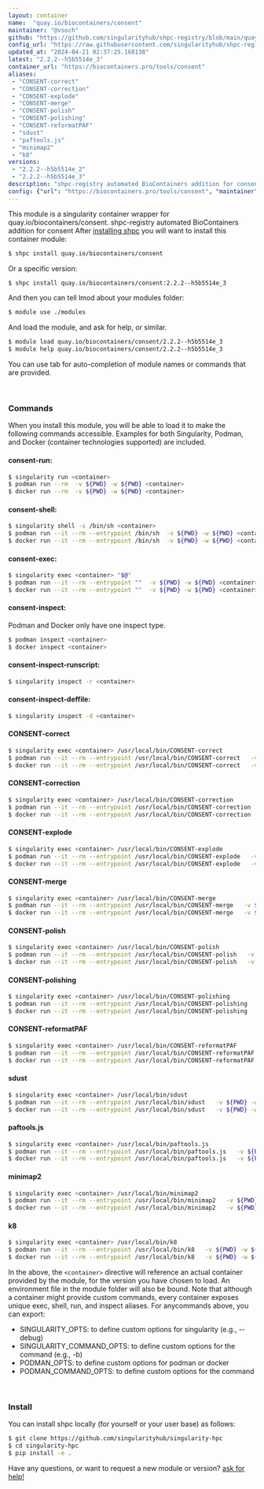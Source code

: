 ```yaml
---
layout: container
name:  "quay.io/biocontainers/consent"
maintainer: "@vsoch"
github: "https://github.com/singularityhub/shpc-registry/blob/main/quay.io/biocontainers/consent/container.yaml"
config_url: "https://raw.githubusercontent.com/singularityhub/shpc-registry/main/quay.io/biocontainers/consent/container.yaml"
updated_at: "2024-04-21 02:37:25.168138"
latest: "2.2.2--h5b5514e_3"
container_url: "https://biocontainers.pro/tools/consent"
aliases:
 - "CONSENT-correct"
 - "CONSENT-correction"
 - "CONSENT-explode"
 - "CONSENT-merge"
 - "CONSENT-polish"
 - "CONSENT-polishing"
 - "CONSENT-reformatPAF"
 - "sdust"
 - "paftools.js"
 - "minimap2"
 - "k8"
versions:
 - "2.2.2--h5b5514e_2"
 - "2.2.2--h5b5514e_3"
description: "shpc-registry automated BioContainers addition for consent"
config: {"url": "https://biocontainers.pro/tools/consent", "maintainer": "@vsoch", "description": "shpc-registry automated BioContainers addition for consent", "latest": {"2.2.2--h5b5514e_3": "sha256:e8aa2c4888e551e61964aa8e01f4056772c2cc93975e595e0ab87ede5bb8f75a"}, "tags": {"2.2.2--h5b5514e_2": "sha256:98f032fc58c454aafcbf1b47edcc57ac35b7dca2f5ee08b91b253da292c43940", "2.2.2--h5b5514e_3": "sha256:e8aa2c4888e551e61964aa8e01f4056772c2cc93975e595e0ab87ede5bb8f75a"}, "docker": "quay.io/biocontainers/consent", "aliases": {"CONSENT-correct": "/usr/local/bin/CONSENT-correct", "CONSENT-correction": "/usr/local/bin/CONSENT-correction", "CONSENT-explode": "/usr/local/bin/CONSENT-explode", "CONSENT-merge": "/usr/local/bin/CONSENT-merge", "CONSENT-polish": "/usr/local/bin/CONSENT-polish", "CONSENT-polishing": "/usr/local/bin/CONSENT-polishing", "CONSENT-reformatPAF": "/usr/local/bin/CONSENT-reformatPAF", "sdust": "/usr/local/bin/sdust", "paftools.js": "/usr/local/bin/paftools.js", "minimap2": "/usr/local/bin/minimap2", "k8": "/usr/local/bin/k8"}}
---
```


This module is a singularity container wrapper for quay.io/biocontainers/consent.
shpc-registry automated BioContainers addition for consent
After [installing shpc](#install) you will want to install this container module:


```bash
$ shpc install quay.io/biocontainers/consent
```

Or a specific version:

```bash
$ shpc install quay.io/biocontainers/consent:2.2.2--h5b5514e_3
```

And then you can tell lmod about your modules folder:

```bash
$ module use ./modules
```

And load the module, and ask for help, or similar.

```bash
$ module load quay.io/biocontainers/consent/2.2.2--h5b5514e_3
$ module help quay.io/biocontainers/consent/2.2.2--h5b5514e_3
```

You can use tab for auto-completion of module names or commands that are provided.

<br>

### Commands

When you install this module, you will be able to load it to make the following commands accessible.
Examples for both Singularity, Podman, and Docker (container technologies supported) are included.

#### consent-run:

```bash
$ singularity run <container>
$ podman run --rm  -v ${PWD} -w ${PWD} <container>
$ docker run --rm  -v ${PWD} -w ${PWD} <container>
```

#### consent-shell:

```bash
$ singularity shell -s /bin/sh <container>
$ podman run --it --rm --entrypoint /bin/sh  -v ${PWD} -w ${PWD} <container>
$ docker run --it --rm --entrypoint /bin/sh  -v ${PWD} -w ${PWD} <container>
```

#### consent-exec:

```bash
$ singularity exec <container> "$@"
$ podman run --it --rm --entrypoint ""  -v ${PWD} -w ${PWD} <container> "$@"
$ docker run --it --rm --entrypoint ""  -v ${PWD} -w ${PWD} <container> "$@"
```

#### consent-inspect:

Podman and Docker only have one inspect type.

```bash
$ podman inspect <container>
$ docker inspect <container>
```

#### consent-inspect-runscript:

```bash
$ singularity inspect -r <container>
```

#### consent-inspect-deffile:

```bash
$ singularity inspect -d <container>
```


#### CONSENT-correct

```bash
$ singularity exec <container> /usr/local/bin/CONSENT-correct
$ podman run --it --rm --entrypoint /usr/local/bin/CONSENT-correct   -v ${PWD} -w ${PWD} <container> -c " $@"
$ docker run --it --rm --entrypoint /usr/local/bin/CONSENT-correct   -v ${PWD} -w ${PWD} <container> -c " $@"
```


#### CONSENT-correction

```bash
$ singularity exec <container> /usr/local/bin/CONSENT-correction
$ podman run --it --rm --entrypoint /usr/local/bin/CONSENT-correction   -v ${PWD} -w ${PWD} <container> -c " $@"
$ docker run --it --rm --entrypoint /usr/local/bin/CONSENT-correction   -v ${PWD} -w ${PWD} <container> -c " $@"
```


#### CONSENT-explode

```bash
$ singularity exec <container> /usr/local/bin/CONSENT-explode
$ podman run --it --rm --entrypoint /usr/local/bin/CONSENT-explode   -v ${PWD} -w ${PWD} <container> -c " $@"
$ docker run --it --rm --entrypoint /usr/local/bin/CONSENT-explode   -v ${PWD} -w ${PWD} <container> -c " $@"
```


#### CONSENT-merge

```bash
$ singularity exec <container> /usr/local/bin/CONSENT-merge
$ podman run --it --rm --entrypoint /usr/local/bin/CONSENT-merge   -v ${PWD} -w ${PWD} <container> -c " $@"
$ docker run --it --rm --entrypoint /usr/local/bin/CONSENT-merge   -v ${PWD} -w ${PWD} <container> -c " $@"
```


#### CONSENT-polish

```bash
$ singularity exec <container> /usr/local/bin/CONSENT-polish
$ podman run --it --rm --entrypoint /usr/local/bin/CONSENT-polish   -v ${PWD} -w ${PWD} <container> -c " $@"
$ docker run --it --rm --entrypoint /usr/local/bin/CONSENT-polish   -v ${PWD} -w ${PWD} <container> -c " $@"
```


#### CONSENT-polishing

```bash
$ singularity exec <container> /usr/local/bin/CONSENT-polishing
$ podman run --it --rm --entrypoint /usr/local/bin/CONSENT-polishing   -v ${PWD} -w ${PWD} <container> -c " $@"
$ docker run --it --rm --entrypoint /usr/local/bin/CONSENT-polishing   -v ${PWD} -w ${PWD} <container> -c " $@"
```


#### CONSENT-reformatPAF

```bash
$ singularity exec <container> /usr/local/bin/CONSENT-reformatPAF
$ podman run --it --rm --entrypoint /usr/local/bin/CONSENT-reformatPAF   -v ${PWD} -w ${PWD} <container> -c " $@"
$ docker run --it --rm --entrypoint /usr/local/bin/CONSENT-reformatPAF   -v ${PWD} -w ${PWD} <container> -c " $@"
```


#### sdust

```bash
$ singularity exec <container> /usr/local/bin/sdust
$ podman run --it --rm --entrypoint /usr/local/bin/sdust   -v ${PWD} -w ${PWD} <container> -c " $@"
$ docker run --it --rm --entrypoint /usr/local/bin/sdust   -v ${PWD} -w ${PWD} <container> -c " $@"
```


#### paftools.js

```bash
$ singularity exec <container> /usr/local/bin/paftools.js
$ podman run --it --rm --entrypoint /usr/local/bin/paftools.js   -v ${PWD} -w ${PWD} <container> -c " $@"
$ docker run --it --rm --entrypoint /usr/local/bin/paftools.js   -v ${PWD} -w ${PWD} <container> -c " $@"
```


#### minimap2

```bash
$ singularity exec <container> /usr/local/bin/minimap2
$ podman run --it --rm --entrypoint /usr/local/bin/minimap2   -v ${PWD} -w ${PWD} <container> -c " $@"
$ docker run --it --rm --entrypoint /usr/local/bin/minimap2   -v ${PWD} -w ${PWD} <container> -c " $@"
```


#### k8

```bash
$ singularity exec <container> /usr/local/bin/k8
$ podman run --it --rm --entrypoint /usr/local/bin/k8   -v ${PWD} -w ${PWD} <container> -c " $@"
$ docker run --it --rm --entrypoint /usr/local/bin/k8   -v ${PWD} -w ${PWD} <container> -c " $@"
```



In the above, the `<container>` directive will reference an actual container provided
by the module, for the version you have chosen to load. An environment file in the
module folder will also be bound. Note that although a container
might provide custom commands, every container exposes unique exec, shell, run, and
inspect aliases. For anycommands above, you can export:

 - SINGULARITY_OPTS: to define custom options for singularity (e.g., --debug)
 - SINGULARITY_COMMAND_OPTS: to define custom options for the command (e.g., -b)
 - PODMAN_OPTS: to define custom options for podman or docker
 - PODMAN_COMMAND_OPTS: to define custom options for the command

<br>

### Install

You can install shpc locally (for yourself or your user base) as follows:

```bash
$ git clone https://github.com/singularityhub/singularity-hpc
$ cd singularity-hpc
$ pip install -e .
```

Have any questions, or want to request a new module or version? [ask for help!](https://github.com/singularityhub/singularity-hpc/issues)
